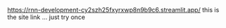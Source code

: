 https://rnn-development-cy2szh25fxyrxwp8n9b9c6.streamlit.app/  this is the site link ... just try once 
